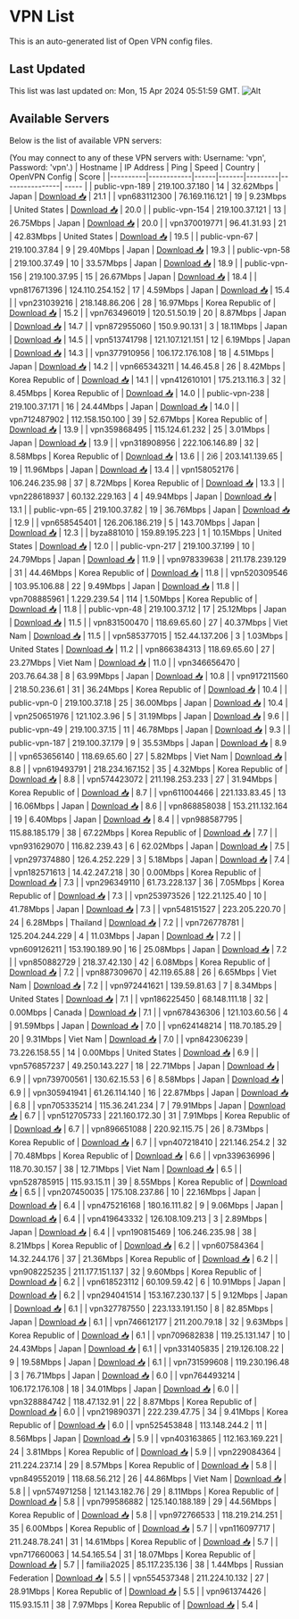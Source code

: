 # VPN List

This is an auto-generated list of Open VPN config files.

## Last Updated

This list was last updated on: Mon, 15 Apr 2024 05:51:59 GMT.
![Alt](https://repobeats.axiom.co/api/embed/186b98318ef1479477931607c1ad7d823f12451f.svg "Repobeats analytics image")

## Available Servers

Below is the list of available VPN servers:

(You may connect to any of these VPN servers with: Username: 'vpn', Password: 'vpn'.)
| Hostname | IP Address | Ping | Speed | Country | OpenVPN Config | Score |
|----------|------------|------|-------|---------|----------------| ----- |
| public-vpn-189 | 219.100.37.180 | 14 | 32.62Mbps | Japan | [Download 📥](./configs/server_0_JP.ovpn) | 21.1 |
| vpn683112300 | 76.169.116.121 | 19 | 9.23Mbps | United States | [Download 📥](./configs/server_1_US.ovpn) | 20.0 |
| public-vpn-154 | 219.100.37.121 | 13 | 26.75Mbps | Japan | [Download 📥](./configs/server_2_JP.ovpn) | 20.0 |
| vpn370019771 | 96.41.31.93 | 21 | 42.83Mbps | United States | [Download 📥](./configs/server_3_US.ovpn) | 19.5 |
| public-vpn-67 | 219.100.37.84 | 9 | 29.40Mbps | Japan | [Download 📥](./configs/server_4_JP.ovpn) | 19.3 |
| public-vpn-58 | 219.100.37.49 | 10 | 33.57Mbps | Japan | [Download 📥](./configs/server_5_JP.ovpn) | 18.9 |
| public-vpn-156 | 219.100.37.95 | 15 | 26.67Mbps | Japan | [Download 📥](./configs/server_6_JP.ovpn) | 18.4 |
| vpn817671396 | 124.110.254.152 | 17 | 4.59Mbps | Japan | [Download 📥](./configs/server_7_JP.ovpn) | 15.4 |
| vpn231039216 | 218.148.86.206 | 28 | 16.97Mbps | Korea Republic of | [Download 📥](./configs/server_8_KR.ovpn) | 15.2 |
| vpn763496019 | 120.51.50.19 | 20 | 8.87Mbps | Japan | [Download 📥](./configs/server_9_JP.ovpn) | 14.7 |
| vpn872955060 | 150.9.90.131 | 3 | 18.11Mbps | Japan | [Download 📥](./configs/server_10_JP.ovpn) | 14.5 |
| vpn513741798 | 121.107.121.151 | 12 | 6.19Mbps | Japan | [Download 📥](./configs/server_11_JP.ovpn) | 14.3 |
| vpn377910956 | 106.172.176.108 | 18 | 4.51Mbps | Japan | [Download 📥](./configs/server_12_JP.ovpn) | 14.2 |
| vpn665343211 | 14.46.45.8 | 26 | 8.42Mbps | Korea Republic of | [Download 📥](./configs/server_13_KR.ovpn) | 14.1 |
| vpn412610101 | 175.213.116.3 | 32 | 8.45Mbps | Korea Republic of | [Download 📥](./configs/server_14_KR.ovpn) | 14.0 |
| public-vpn-238 | 219.100.37.171 | 16 | 24.44Mbps | Japan | [Download 📥](./configs/server_15_JP.ovpn) | 14.0 |
| vpn712487902 | 112.158.150.100 | 39 | 52.67Mbps | Korea Republic of | [Download 📥](./configs/server_16_KR.ovpn) | 13.9 |
| vpn359868495 | 115.124.61.232 | 25 | 3.01Mbps | Japan | [Download 📥](./configs/server_17_JP.ovpn) | 13.9 |
| vpn318908956 | 222.106.146.89 | 32 | 8.58Mbps | Korea Republic of | [Download 📥](./configs/server_18_KR.ovpn) | 13.6 |
| 2i6 | 203.141.139.65 | 19 | 11.96Mbps | Japan | [Download 📥](./configs/server_19_JP.ovpn) | 13.4 |
| vpn158052176 | 106.246.235.98 | 37 | 8.72Mbps | Korea Republic of | [Download 📥](./configs/server_20_KR.ovpn) | 13.3 |
| vpn228618937 | 60.132.229.163 | 4 | 49.94Mbps | Japan | [Download 📥](./configs/server_21_JP.ovpn) | 13.1 |
| public-vpn-65 | 219.100.37.82 | 19 | 36.76Mbps | Japan | [Download 📥](./configs/server_22_JP.ovpn) | 12.9 |
| vpn658545401 | 126.206.186.219 | 5 | 143.70Mbps | Japan | [Download 📥](./configs/server_23_JP.ovpn) | 12.3 |
| byza881010 | 159.89.195.223 | 1 | 10.15Mbps | United States | [Download 📥](./configs/server_24_US.ovpn) | 12.0 |
| public-vpn-217 | 219.100.37.199 | 10 | 24.79Mbps | Japan | [Download 📥](./configs/server_25_JP.ovpn) | 11.9 |
| vpn978339638 | 211.178.239.129 | 31 | 44.46Mbps | Korea Republic of | [Download 📥](./configs/server_26_KR.ovpn) | 11.8 |
| vpn520309546 | 103.95.106.88 | 22 | 9.49Mbps | Japan | [Download 📥](./configs/server_27_JP.ovpn) | 11.8 |
| vpn708885961 | 1.229.239.54 | 114 | 1.50Mbps | Korea Republic of | [Download 📥](./configs/server_28_KR.ovpn) | 11.8 |
| public-vpn-48 | 219.100.37.12 | 17 | 25.12Mbps | Japan | [Download 📥](./configs/server_29_JP.ovpn) | 11.5 |
| vpn831500470 | 118.69.65.60 | 27 | 40.37Mbps | Viet Nam | [Download 📥](./configs/server_30_VN.ovpn) | 11.5 |
| vpn585377015 | 152.44.137.206 | 3 | 1.03Mbps | United States | [Download 📥](./configs/server_31_US.ovpn) | 11.2 |
| vpn866384313 | 118.69.65.60 | 27 | 23.27Mbps | Viet Nam | [Download 📥](./configs/server_32_VN.ovpn) | 11.0 |
| vpn346656470 | 203.76.64.38 | 8 | 63.99Mbps | Japan | [Download 📥](./configs/server_33_JP.ovpn) | 10.8 |
| vpn917211560 | 218.50.236.61 | 31 | 36.24Mbps | Korea Republic of | [Download 📥](./configs/server_34_KR.ovpn) | 10.4 |
| public-vpn-0 | 219.100.37.18 | 25 | 36.00Mbps | Japan | [Download 📥](./configs/server_35_JP.ovpn) | 10.4 |
| vpn250651976 | 121.102.3.96 | 5 | 31.19Mbps | Japan | [Download 📥](./configs/server_36_JP.ovpn) | 9.6 |
| public-vpn-49 | 219.100.37.15 | 11 | 46.78Mbps | Japan | [Download 📥](./configs/server_37_JP.ovpn) | 9.3 |
| public-vpn-187 | 219.100.37.179 | 9 | 35.53Mbps | Japan | [Download 📥](./configs/server_38_JP.ovpn) | 8.9 |
| vpn653656140 | 118.69.65.60 | 27 | 5.82Mbps | Viet Nam | [Download 📥](./configs/server_39_VN.ovpn) | 8.8 |
| vpn619493791 | 218.234.167.152 | 35 | 4.32Mbps | Korea Republic of | [Download 📥](./configs/server_40_KR.ovpn) | 8.8 |
| vpn574423072 | 211.198.253.233 | 27 | 31.94Mbps | Korea Republic of | [Download 📥](./configs/server_41_KR.ovpn) | 8.7 |
| vpn611004466 | 221.133.83.45 | 13 | 16.06Mbps | Japan | [Download 📥](./configs/server_42_JP.ovpn) | 8.6 |
| vpn868858038 | 153.211.132.164 | 19 | 6.40Mbps | Japan | [Download 📥](./configs/server_43_JP.ovpn) | 8.4 |
| vpn988587795 | 115.88.185.179 | 38 | 67.22Mbps | Korea Republic of | [Download 📥](./configs/server_44_KR.ovpn) | 7.7 |
| vpn931629070 | 116.82.239.43 | 6 | 62.02Mbps | Japan | [Download 📥](./configs/server_45_JP.ovpn) | 7.5 |
| vpn297374880 | 126.4.252.229 | 3 | 5.18Mbps | Japan | [Download 📥](./configs/server_46_JP.ovpn) | 7.4 |
| vpn182571613 | 14.42.247.218 | 30 | 0.00Mbps | Korea Republic of | [Download 📥](./configs/server_47_KR.ovpn) | 7.3 |
| vpn296349110 | 61.73.228.137 | 36 | 7.05Mbps | Korea Republic of | [Download 📥](./configs/server_48_KR.ovpn) | 7.3 |
| vpn253973526 | 122.21.125.40 | 10 | 41.78Mbps | Japan | [Download 📥](./configs/server_49_JP.ovpn) | 7.3 |
| vpn548151527 | 223.205.220.70 | 24 | 6.28Mbps | Thailand | [Download 📥](./configs/server_50_TH.ovpn) | 7.2 |
| vpn726778781 | 125.204.244.229 | 4 | 11.03Mbps | Japan | [Download 📥](./configs/server_51_JP.ovpn) | 7.2 |
| vpn609126211 | 153.190.189.90 | 16 | 25.08Mbps | Japan | [Download 📥](./configs/server_52_JP.ovpn) | 7.2 |
| vpn850882729 | 218.37.42.130 | 42 | 6.08Mbps | Korea Republic of | [Download 📥](./configs/server_53_KR.ovpn) | 7.2 |
| vpn887309670 | 42.119.65.88 | 26 | 6.65Mbps | Viet Nam | [Download 📥](./configs/server_54_VN.ovpn) | 7.2 |
| vpn972441621 | 139.59.81.63 | 7 | 8.34Mbps | United States | [Download 📥](./configs/server_55_US.ovpn) | 7.1 |
| vpn186225450 | 68.148.111.18 | 32 | 0.00Mbps | Canada | [Download 📥](./configs/server_56_CA.ovpn) | 7.1 |
| vpn678436306 | 121.103.60.56 | 4 | 91.59Mbps | Japan | [Download 📥](./configs/server_57_JP.ovpn) | 7.0 |
| vpn624148214 | 118.70.185.29 | 20 | 9.31Mbps | Viet Nam | [Download 📥](./configs/server_58_VN.ovpn) | 7.0 |
| vpn842306239 | 73.226.158.55 | 14 | 0.00Mbps | United States | [Download 📥](./configs/server_59_US.ovpn) | 6.9 |
| vpn576857237 | 49.250.143.227 | 18 | 22.71Mbps | Japan | [Download 📥](./configs/server_60_JP.ovpn) | 6.9 |
| vpn739700561 | 130.62.15.53 | 6 | 8.58Mbps | Japan | [Download 📥](./configs/server_61_JP.ovpn) | 6.9 |
| vpn305941941 | 61.26.114.140 | 16 | 22.87Mbps | Japan | [Download 📥](./configs/server_62_JP.ovpn) | 6.8 |
| vpn705335214 | 115.36.241.234 | 7 | 79.91Mbps | Japan | [Download 📥](./configs/server_63_JP.ovpn) | 6.7 |
| vpn512705733 | 221.160.172.30 | 31 | 7.91Mbps | Korea Republic of | [Download 📥](./configs/server_64_KR.ovpn) | 6.7 |
| vpn896651088 | 220.92.115.75 | 26 | 8.73Mbps | Korea Republic of | [Download 📥](./configs/server_65_KR.ovpn) | 6.7 |
| vpn407218410 | 221.146.254.2 | 32 | 70.48Mbps | Korea Republic of | [Download 📥](./configs/server_66_KR.ovpn) | 6.6 |
| vpn339636996 | 118.70.30.157 | 38 | 12.71Mbps | Viet Nam | [Download 📥](./configs/server_67_VN.ovpn) | 6.5 |
| vpn528785915 | 115.93.15.11 | 39 | 8.55Mbps | Korea Republic of | [Download 📥](./configs/server_68_KR.ovpn) | 6.5 |
| vpn207450035 | 175.108.237.86 | 10 | 22.16Mbps | Japan | [Download 📥](./configs/server_69_JP.ovpn) | 6.4 |
| vpn475216168 | 180.16.111.82 | 9 | 9.06Mbps | Japan | [Download 📥](./configs/server_70_JP.ovpn) | 6.4 |
| vpn419643332 | 126.108.109.213 | 3 | 2.89Mbps | Japan | [Download 📥](./configs/server_71_JP.ovpn) | 6.4 |
| vpn190815469 | 106.246.235.98 | 38 | 8.21Mbps | Korea Republic of | [Download 📥](./configs/server_72_KR.ovpn) | 6.2 |
| vpn607584364 | 14.32.244.176 | 37 | 21.36Mbps | Korea Republic of | [Download 📥](./configs/server_73_KR.ovpn) | 6.2 |
| vpn908225235 | 211.177.151.137 | 32 | 9.60Mbps | Korea Republic of | [Download 📥](./configs/server_74_KR.ovpn) | 6.2 |
| vpn618523112 | 60.109.59.42 | 6 | 10.91Mbps | Japan | [Download 📥](./configs/server_75_JP.ovpn) | 6.2 |
| vpn294041514 | 153.167.230.137 | 5 | 9.12Mbps | Japan | [Download 📥](./configs/server_76_JP.ovpn) | 6.1 |
| vpn327787550 | 223.133.191.150 | 8 | 82.85Mbps | Japan | [Download 📥](./configs/server_77_JP.ovpn) | 6.1 |
| vpn746612177 | 211.200.79.18 | 32 | 9.63Mbps | Korea Republic of | [Download 📥](./configs/server_78_KR.ovpn) | 6.1 |
| vpn709682838 | 119.25.131.147 | 10 | 24.43Mbps | Japan | [Download 📥](./configs/server_79_JP.ovpn) | 6.1 |
| vpn331405835 | 219.126.108.22 | 9 | 19.58Mbps | Japan | [Download 📥](./configs/server_80_JP.ovpn) | 6.1 |
| vpn731599608 | 119.230.196.48 | 3 | 76.71Mbps | Japan | [Download 📥](./configs/server_81_JP.ovpn) | 6.0 |
| vpn764493214 | 106.172.176.108 | 18 | 34.01Mbps | Japan | [Download 📥](./configs/server_82_JP.ovpn) | 6.0 |
| vpn328884742 | 118.47.132.91 | 22 | 8.87Mbps | Korea Republic of | [Download 📥](./configs/server_83_KR.ovpn) | 6.0 |
| vpn219890371 | 222.239.47.75 | 34 | 9.41Mbps | Korea Republic of | [Download 📥](./configs/server_84_KR.ovpn) | 6.0 |
| vpn525453848 | 113.148.244.2 | 11 | 8.56Mbps | Japan | [Download 📥](./configs/server_85_JP.ovpn) | 5.9 |
| vpn403163865 | 112.163.169.221 | 24 | 3.81Mbps | Korea Republic of | [Download 📥](./configs/server_86_KR.ovpn) | 5.9 |
| vpn229084364 | 211.224.237.14 | 29 | 8.57Mbps | Korea Republic of | [Download 📥](./configs/server_87_KR.ovpn) | 5.8 |
| vpn849552019 | 118.68.56.212 | 26 | 44.86Mbps | Viet Nam | [Download 📥](./configs/server_88_VN.ovpn) | 5.8 |
| vpn574971258 | 121.143.182.76 | 29 | 8.11Mbps | Korea Republic of | [Download 📥](./configs/server_89_KR.ovpn) | 5.8 |
| vpn799586882 | 125.140.188.189 | 29 | 44.56Mbps | Korea Republic of | [Download 📥](./configs/server_90_KR.ovpn) | 5.8 |
| vpn972766533 | 118.219.214.251 | 35 | 6.00Mbps | Korea Republic of | [Download 📥](./configs/server_91_KR.ovpn) | 5.7 |
| vpn116097717 | 211.248.78.241 | 31 | 14.61Mbps | Korea Republic of | [Download 📥](./configs/server_92_KR.ovpn) | 5.7 |
| vpn717660063 | 14.54.165.54 | 31 | 18.07Mbps | Korea Republic of | [Download 📥](./configs/server_93_KR.ovpn) | 5.7 |
| familia2025 | 85.117.235.136 | 38 | 1.44Mbps | Russian Federation | [Download 📥](./configs/server_94_RU.ovpn) | 5.5 |
| vpn554537348 | 211.224.10.132 | 27 | 28.91Mbps | Korea Republic of | [Download 📥](./configs/server_95_KR.ovpn) | 5.5 |
| vpn961374426 | 115.93.15.11 | 38 | 7.97Mbps | Korea Republic of | [Download 📥](./configs/server_96_KR.ovpn) | 5.4 |
